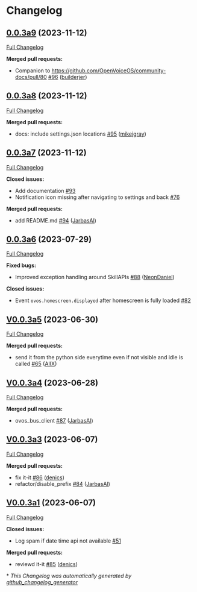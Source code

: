 # Changelog

## [0.0.3a9](https://github.com/OpenVoiceOS/skill-ovos-homescreen/tree/0.0.3a9) (2023-11-12)

[Full Changelog](https://github.com/OpenVoiceOS/skill-ovos-homescreen/compare/0.0.3a8...0.0.3a9)

**Merged pull requests:**

- Companion to https://github.com/OpenVoiceOS/community-docs/pull/80 [\#96](https://github.com/OpenVoiceOS/skill-ovos-homescreen/pull/96) ([builderjer](https://github.com/builderjer))

## [0.0.3a8](https://github.com/OpenVoiceOS/skill-ovos-homescreen/tree/0.0.3a8) (2023-11-12)

[Full Changelog](https://github.com/OpenVoiceOS/skill-ovos-homescreen/compare/0.0.3a7...0.0.3a8)

**Merged pull requests:**

- docs: include settings.json locations [\#95](https://github.com/OpenVoiceOS/skill-ovos-homescreen/pull/95) ([mikejgray](https://github.com/mikejgray))

## [0.0.3a7](https://github.com/OpenVoiceOS/skill-ovos-homescreen/tree/0.0.3a7) (2023-11-12)

[Full Changelog](https://github.com/OpenVoiceOS/skill-ovos-homescreen/compare/0.0.3a6...0.0.3a7)

**Closed issues:**

- Add documentation [\#93](https://github.com/OpenVoiceOS/skill-ovos-homescreen/issues/93)
- Notification icon missing after navigating to settings and back [\#76](https://github.com/OpenVoiceOS/skill-ovos-homescreen/issues/76)

**Merged pull requests:**

- add README.md [\#94](https://github.com/OpenVoiceOS/skill-ovos-homescreen/pull/94) ([JarbasAl](https://github.com/JarbasAl))

## [0.0.3a6](https://github.com/OpenVoiceOS/skill-ovos-homescreen/tree/0.0.3a6) (2023-07-29)

[Full Changelog](https://github.com/OpenVoiceOS/skill-ovos-homescreen/compare/V0.0.3a5...0.0.3a6)

**Fixed bugs:**

- Improved exception handling around SkillAPIs [\#88](https://github.com/OpenVoiceOS/skill-ovos-homescreen/pull/88) ([NeonDaniel](https://github.com/NeonDaniel))

**Closed issues:**

- Event `ovos.homescreen.displayed` after homescreen is fully loaded  [\#82](https://github.com/OpenVoiceOS/skill-ovos-homescreen/issues/82)

## [V0.0.3a5](https://github.com/OpenVoiceOS/skill-ovos-homescreen/tree/V0.0.3a5) (2023-06-30)

[Full Changelog](https://github.com/OpenVoiceOS/skill-ovos-homescreen/compare/V0.0.3a4...V0.0.3a5)

**Merged pull requests:**

- send it from the python side everytime even if not visible and idle is called [\#65](https://github.com/OpenVoiceOS/skill-ovos-homescreen/pull/65) ([AIIX](https://github.com/AIIX))

## [V0.0.3a4](https://github.com/OpenVoiceOS/skill-ovos-homescreen/tree/V0.0.3a4) (2023-06-28)

[Full Changelog](https://github.com/OpenVoiceOS/skill-ovos-homescreen/compare/V0.0.3a3...V0.0.3a4)

**Merged pull requests:**

- ovos\_bus\_client [\#87](https://github.com/OpenVoiceOS/skill-ovos-homescreen/pull/87) ([JarbasAl](https://github.com/JarbasAl))

## [V0.0.3a3](https://github.com/OpenVoiceOS/skill-ovos-homescreen/tree/V0.0.3a3) (2023-06-07)

[Full Changelog](https://github.com/OpenVoiceOS/skill-ovos-homescreen/compare/V0.0.3a1...V0.0.3a3)

**Merged pull requests:**

- fix it-it [\#86](https://github.com/OpenVoiceOS/skill-ovos-homescreen/pull/86) ([denics](https://github.com/denics))
- refactor/disable\_prefix [\#84](https://github.com/OpenVoiceOS/skill-ovos-homescreen/pull/84) ([JarbasAl](https://github.com/JarbasAl))

## [V0.0.3a1](https://github.com/OpenVoiceOS/skill-ovos-homescreen/tree/V0.0.3a1) (2023-06-07)

[Full Changelog](https://github.com/OpenVoiceOS/skill-ovos-homescreen/compare/V0.0.2...V0.0.3a1)

**Closed issues:**

- Log spam if date time api not available [\#51](https://github.com/OpenVoiceOS/skill-ovos-homescreen/issues/51)

**Merged pull requests:**

- reviewd it-it [\#85](https://github.com/OpenVoiceOS/skill-ovos-homescreen/pull/85) ([denics](https://github.com/denics))



\* *This Changelog was automatically generated by [github_changelog_generator](https://github.com/github-changelog-generator/github-changelog-generator)*
